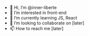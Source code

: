 - 👋 Hi, I’m @inner-liberte
- 👀 I’m interested in front-end
- 🌱 I’m currently learning JS, React
- 💞️ I’m looking to collaborate on [later]
- 📫 How to reach me [later]

<!---
inner-liberte/inner-liberte is a ✨ special ✨ repository because its `README.md` (this file) appears on your GitHub profile.
You can click the Preview link to take a look at your changes.
--->
